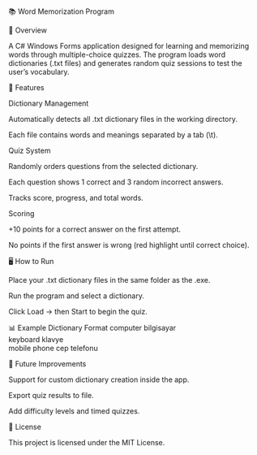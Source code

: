 📚 Word Memorization Program

📌 Overview

A C# Windows Forms application designed for learning and memorizing words through multiple-choice quizzes.
The program loads word dictionaries (.txt files) and generates random quiz sessions to test the user’s vocabulary.

🚀 Features

Dictionary Management

Automatically detects all .txt dictionary files in the working directory.

Each file contains words and meanings separated by a tab (\t).

Quiz System

Randomly orders questions from the selected dictionary.

Each question shows 1 correct and 3 random incorrect answers.

Tracks score, progress, and total words.

Scoring

+10 points for a correct answer on the first attempt.

No points if the first answer is wrong (red highlight until correct choice).

🖥️ How to Run

Place your .txt dictionary files in the same folder as the .exe.

Run the program and select a dictionary.

Click Load → then Start to begin the quiz.

📊 Example Dictionary Format
computer    bilgisayar  
keyboard    klavye  
mobile phone    cep telefonu  

🔮 Future Improvements

Support for custom dictionary creation inside the app.

Export quiz results to file.

Add difficulty levels and timed quizzes.

📜 License

This project is licensed under the MIT License.
